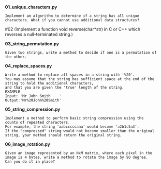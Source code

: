 

**01_unique_characters.py**

    Implement an algorithm to determine if a string has all unique characters. What if you cannot use additional data structures?


#02 (Implement a function void reverse(char*str) in C or C++ which reverses a null-terminated string.)


**03_string_permutation.py**

    Given two strings, write a method to decide if one is a permutation of the other.


**04_replace_spaces.py**

    Write a method to replace all spaces in a string with '%20'.
    You may assume that the string has sufficient space at the end of the string to hold the additional characters,
    and that you are given the 'true' length of the string.
    EXAMPLE
    Input: 'Mr John Smith    '
    Output:'Mr%20John%20Smith'


**05_string_compression.py**

    Implement a method to perform basic string compression using the counts of repeated characters.
    For example, the string 'aabcccccaaa' would become 'a2b1c5a3'.
    If the "compressed" string would not become smaller than the original string, your method should return the original string.


**06_image_rotation.py**

    Given an image represented by an NxM matrix, where each pixel in the image is 4 bytes, write a method to rotate the image by 90 degree.
    Can you do it in place?
